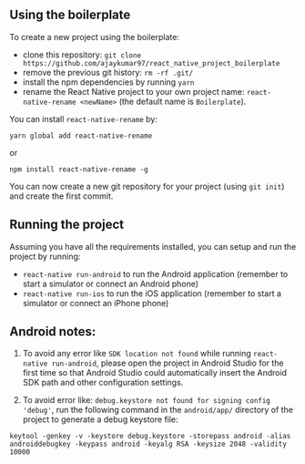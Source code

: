 ## Using the boilerplate

To create a new project using the boilerplate:

- clone this repository: `git clone https://github.com/ajaykumar97/react_native_project_boilerplate`
- remove the previous git history: `rm -rf .git/`
- install the npm dependencies by running `yarn`
- rename the React Native project to your own project name: `react-native-rename <newName>` (the default name is `Boilerplate`).

You can install `react-native-rename`  by:

``yarn global add react-native-rename``

or

``npm install react-native-rename -g``

You can now create a new git repository for your project (using `git init`) and create the first commit.

## Running the project

Assuming you have all the requirements installed, you can setup and run the project by running:

- `react-native run-android` to run the Android application (remember to start a simulator or connect an Android phone)
- `react-native run-ios` to run the iOS application (remember to start a simulator or connect an iPhone phone)

## Android notes:

1. To avoid any error like ``SDK location not found`` while running ``react-native run-android``, please open the project in Android Studio for the first time so that Android Studio could automatically insert the Android SDK path and other configuration settings.

2. To avoid error like: ``debug.keystore not found for signing config 'debug'``, run the following command in the ``android/app/`` directory of the project to generate a debug keystore file:

``keytool -genkey -v -keystore debug.keystore -storepass android -alias androiddebugkey -keypass android -keyalg RSA -keysize 2048 -validity 10000``
